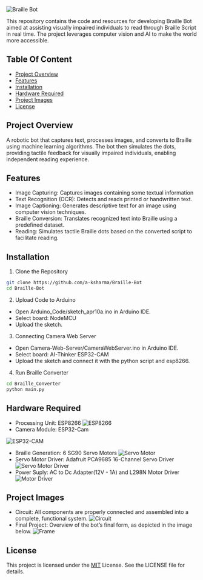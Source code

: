 ![Braille Bot](Images/Braille_Bot.png)

This repository contains the code and resources for developing Braille Bot aimed at assisting visually impaired individuals to read through Braille Script in real time. The project leverages computer vision and AI to make the world more accessible.
## Table Of Content
- [Project Overview](#project-overview)
- [Features](#features)
- [Installation](#installation)
- [Hardware Required](#hardware-required)
- [Project Images](#project-images)
- [License](#license)
## Project Overview
A robotic bot that captures text, processes images, and converts to Braille using machine learning algorithms. The bot then simulates the dots, providing tactile feedback for visually impaired individuals, enabling independent reading experience.
## Features

- Image Capturing: Captures images containing some textual information
- Text Recognition (OCR): Detects and reads printed or handwritten text.
- Image Captioning: Generates descriptive text for an image using computer vision techniques.
- Braille Conversion: Translates recognized text into Braille using a predefined dataset.
- Reading: Simulates tactile Braille dots based on the converted script to facilitate reading.


## Installation

1. Clone the Repository

```bash
git clone https://github.com/a-ksharma/Braille-Bot
cd Braille-Bot
```

2. Upload Code to Arduino

- Open Arduino_Code/sketch_apr10a.ino in Arduino IDE.
- Select board: NodeMCU
- Upload the sketch.

3. Connecting Camera Web Server
- Open Camera-Web-Server/CameraWebServer.ino in Arduino IDE.
- Select board: AI-Thinker ESP32-CAM
- Upload the sketch and connect it with the python script and esp8266.

4. Run Braille Converter

```bash
cd Braille_Converter
python main.py
```
## Hardware Required
- Processing Unit: ESP8266
![ESP8266](Images/esp8266.jpg)
- Camera Module: ESP32-Cam
  
![ESP32-CAM](Images/ESP32-CAM.jpg)
- Braille Generation: 6 SG90 Servo Motors
![Servo Motor](Images/Servo.jpg)
- Servo Motor Driver: Adafruit PCA9685 16-Channel Servo Driver
![Servo Motor Driver](Images/Servo-Driver.jpg)
- Power Suply: AC to Dc Adapter(12V - 1A) and L298N Motor Driver
![Motor Driver](Images/motor-driver.jpg)

## Project Images
- Circuit: All components are properly connected and assembled into a complete, functional system.
![Circuit](Images/Circuit.jpg)
- Final Project: Overview of the bot’s final form, as depicted in the image below.
![Frame](Images/Frame.jpg)
## License
This project is licensed under the [MIT](https://choosealicense.com/licenses/mit/) License. See the LICENSE file for details.
